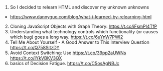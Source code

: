 1. So I decided to relearn HTML and discover my unknown unknowns
- https://www.dannyguo.com/blog/what-i-learned-by-relearning-html
2. Cloning JavaScript Objects with Graph Theory: https://t.co/iFsmPI4TfP
3. Understanding what technology controls which functionality (or causes which bug) goes a long way. https://t.co/6uYnW7PWl2
4. Tell Me About Yourself - A Good Answer to This Interview Question https://t.co/Q758SitzDY
5. Avoid Context Switching: Use https://t.co/39pp2aUWNs https://t.co/IYkVBKV3QX
6. basics of Decision Fatigue. https://t.co/C5osAgNBJc
